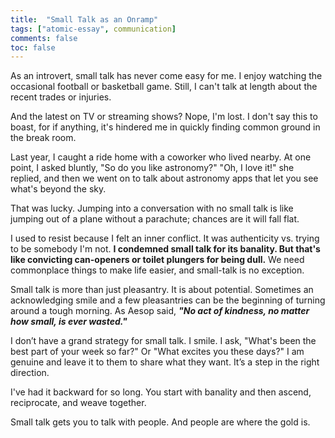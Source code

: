 ```yaml
---
title:  "Small Talk as an Onramp"
tags: ["atomic-essay", communication]
comments: false
toc: false
---
```


As an introvert, small talk has never come easy for me. I enjoy watching the occasional football or basketball game. Still, I can't talk at length about the recent trades or injuries. 

And the latest on TV or streaming shows? Nope, I'm lost. I don't say this to boast, for if anything, it's hindered me in quickly finding common ground in the break room.

Last year, I caught a ride home with a coworker who lived nearby. At one point, I asked bluntly, "So do you like astronomy?" "Oh, I love it!" she replied, and then we went on to talk about astronomy apps that let you see what's beyond the sky. 

That was lucky. Jumping into a conversation with no small talk is like jumping out of a plane without a parachute; chances are it will fall flat.

I used to resist because I felt an inner conflict. It was authenticity vs. trying to be somebody I'm not. **I condemned small talk for its banality. But that's like convicting can-openers or toilet plungers for being dull.**
We need commonplace things to make life easier, and small-talk is no exception.

Small talk is more than just pleasantry. It is about potential. Sometimes an acknowledging smile and a few pleasantries can be the beginning of turning around a tough morning. As Aesop said, _**"No act of kindness, no matter how small, is ever wasted."**_

I don’t have a grand strategy for small talk. I smile. I ask, "What's been the best part of your week so far?" Or "What excites you these days?" I am genuine and leave it to them to share what they want. It’s a step in the right direction.

I've had it backward for so long. You start with banality and then ascend, reciprocate, and weave together. 

Small talk gets you to talk with people. And people are where the gold is.
